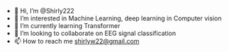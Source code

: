 - 👋 Hi, I’m @Shirly222
- 👀 I’m interested in Machine Learning, deep learning in Computer vision
- 🌱 I’m currently learning Transformer
- 💞️ I’m looking to collaborate on EEG signal classification
- 📫 How to reach me shirlyw22@gmail.com

<!---
Shirly222/Shirly222 is a ✨ special ✨ repository because its `README.md` (this file) appears on your GitHub profile.
You can click the Preview link to take a look at your changes.
--->
